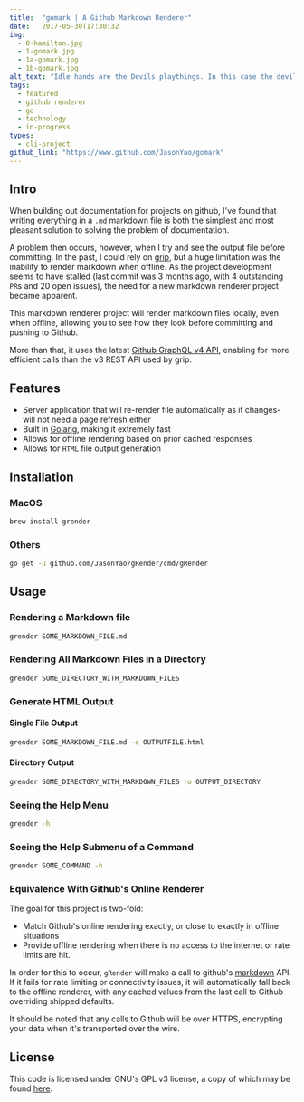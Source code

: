 ```yaml
---
title:  "gomark | A Github Markdown Renderer"
date:   2017-05-30T17:30:32
img:
  - 0-hamilton.jpg
  - 1-gomark.jpg
  - 1a-gomark.jpg
  - 1b-gomark.jpg
alt_text: "Idle hands are the Devils playthings. In this case the devil was a really bored geek."
tags:
  - featured
  - github renderer
  - go
  - technology
  - in-progress
types:
  - cli-project
github_link: "https://www.github.com/JasonYao/gomark"
---
```

## Intro
When building out documentation for projects on github, I've found
that writing everything in a `.md` markdown file is both the simplest
and most pleasant solution to solving the problem of documentation.

A problem then occurs, however, when I try and see the output file
before committing. In the past, I could rely on
[grip](https://github.com/joeyespo/grip), but a huge limitation was
the inability to render markdown when offline.
As the project development seems to have stalled
(last commit was 3 months ago, with 4 outstanding `PR`s and 20 open issues),
the need for a new markdown renderer project became apparent.

This markdown renderer project will render markdown files locally,
even when offline, allowing you to see how they look before
committing and pushing to Github.

More than that, it uses the latest [Github GraphQL v4 API](https://developer.github.com/v4/),
enabling for more efficient calls than the v3 REST API used by grip.

## Features
- Server application that will re-render file automatically as it
changes- will not need a page refresh either
- Built in [Golang](https://golang.org/), making it extremely fast
- Allows for offline rendering based on prior cached responses
- Allows for `HTML` file output generation

## Installation
### MacOS
```sh
brew install grender
```

### Others
```sh
go get -u github.com/JasonYao/gRender/cmd/gRender
```

## Usage

### Rendering a Markdown file
```sh
grender SOME_MARKDOWN_FILE.md
```

### Rendering All Markdown Files in a Directory
```sh
grender SOME_DIRECTORY_WITH_MARKDOWN_FILES
```

### Generate HTML Output
#### Single File Output
```sh
grender SOME_MARKDOWN_FILE.md -o OUTPUTFILE.html
```
#### Directory Output
```sh
grender SOME_DIRECTORY_WITH_MARKDOWN_FILES -o OUTPUT_DIRECTORY
```

### Seeing the Help Menu
```sh
grender -h
```

### Seeing the Help Submenu of a Command
```sh
grender SOME_COMMAND -h
```

### Equivalence With Github's Online Renderer
The goal for this project is two-fold:
- Match Github's online rendering exactly, or close to exactly
in offline situations
- Provide offline rendering when there is no access
to the internet or rate limits are hit.

In order for this to occur, `gRender` will make a call
to github's [markdown](https://developer.github.com/v3/markdown/) API. If it fails for rate limiting
or connectivity issues, it will automatically fall back to
the offline renderer, with any cached values from the last call
to Github overriding shipped defaults.

It should be noted that any calls to Github will be over HTTPS,
encrypting your data when it's transported over the wire.

## License
This code is licensed under GNU's GPL v3 license, a copy of which
may be found [here](LICENSE).
